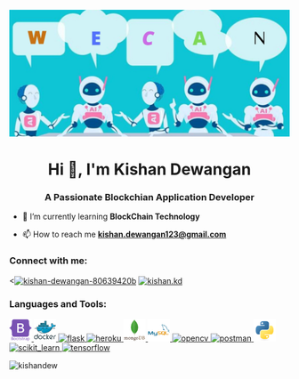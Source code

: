 ![MasterHead](glow1.jpg)
<h1 align="center">Hi 👋, I'm Kishan Dewangan</h1>
<h3 align="center">A Passionate Blockchian Application Developer</h3>

- 🌱 I’m currently learning **BlockChain Technology**

- 📫 How to reach me **kishan.dewangan123@gmail.com**

<h3 align="left">Connect with me:</h3>
<p align="left">
<<a href="https://www.linkedin.com/in/kishan-dewangan-80639420b?lipi=urn%3Ali%3Apage%3Ad_flagship3_profile_view_base_contact_details%3BXcOc8O7LR%2BmnSIzta63toA%3D%3D" target="blank"><img align="center" src="https://cdn.jsdelivr.net/npm/simple-icons@3.0.1/icons/linkedin.svg" alt="kishan-dewangan-80639420b" height="30" width="40" /></a>
<a href="https://instagram.com/kishan.kd" target="blank"><img align="center" src="https://cdn.jsdelivr.net/npm/simple-icons@3.0.1/icons/instagram.svg" alt="kishan.kd" height="30" width="40" /></a>
</p>

<h3 align="left">Languages and Tools:</h3>
<p align="left"> <a href="https://getbootstrap.com" target="_blank"> <img src="https://raw.githubusercontent.com/devicons/devicon/master/icons/bootstrap/bootstrap-plain-wordmark.svg" alt="bootstrap" width="40" height="40"/> </a> <a href="https://www.docker.com/" target="_blank"> <img src="https://raw.githubusercontent.com/devicons/devicon/master/icons/docker/docker-original-wordmark.svg" alt="docker" width="40" height="40"/> </a> <a href="https://flask.palletsprojects.com/" target="_blank"> <img src="https://www.vectorlogo.zone/logos/pocoo_flask/pocoo_flask-icon.svg" alt="flask" width="40" height="40"/> </a> <a href="https://heroku.com" target="_blank"> <img src="https://www.vectorlogo.zone/logos/heroku/heroku-icon.svg" alt="heroku" width="40" height="40"/> </a> <a href="https://www.mongodb.com/" target="_blank"> <img src="https://raw.githubusercontent.com/devicons/devicon/master/icons/mongodb/mongodb-original-wordmark.svg" alt="mongodb" width="40" height="40"/> </a> <a href="https://www.mysql.com/" target="_blank"> <img src="https://raw.githubusercontent.com/devicons/devicon/master/icons/mysql/mysql-original-wordmark.svg" alt="mysql" width="40" height="40"/> </a> <a href="https://opencv.org/" target="_blank"> <img src="https://www.vectorlogo.zone/logos/opencv/opencv-icon.svg" alt="opencv" width="40" height="40"/> </a> <a href="https://postman.com" target="_blank"> <img src="https://www.vectorlogo.zone/logos/getpostman/getpostman-icon.svg" alt="postman" width="40" height="40"/> </a> <a href="https://www.python.org" target="_blank"> <img src="https://raw.githubusercontent.com/devicons/devicon/master/icons/python/python-original.svg" alt="python" width="40" height="40"/> </a> <a href="https://scikit-learn.org/" target="_blank"> <img src="https://upload.wikimedia.org/wikipedia/commons/0/05/Scikit_learn_logo_small.svg" alt="scikit_learn" width="40" height="40"/> </a> <a href="https://www.tensorflow.org" target="_blank"> <img src="https://www.vectorlogo.zone/logos/tensorflow/tensorflow-icon.svg" alt="tensorflow" width="40" height="40"/> </a> </p>

<p><img align="center" src="https://github-readme-stats.vercel.app/api/top-langs?username=kishandew&show_icons=true&locale=en&layout=compact" alt="kishandew" /></p>
